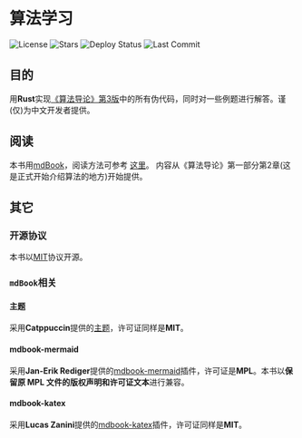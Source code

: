 # 算法学习
![License](https://img.shields.io/github/license/TickPoints/algorithm_learning)
![Stars](https://img.shields.io/badge/dynamic/json?colorA=0D1117&colorB=1F6FEB&label=Stars&query=$.stargazers_count&url=https://api.github.com/repos/TickPoints/algorithm_learning)
![Deploy Status](https://img.shields.io/github/deployments/tickpoints/algorithm_learning/github-pages?label=Deploy%20Status&colorA=1e1e3f&colorB=a162e8)
![Last Commit](https://img.shields.io/github/last-commit/TickPoints/algorithm_learning/main?label=Last%20Commit&colorA=1e1e3f&colorB=20c997)
## 目的
用**Rust**实现[《算法导论》第3版](https://github.com/0voice/expert_readed_books/blob/master/%E8%AE%A1%E7%AE%97%E6%9C%BA%E7%A7%91%E5%AD%A6/%E7%AE%97%E6%B3%95%E5%AF%BC%E8%AE%BA_%E5%8E%9F%E4%B9%A6%E7%AC%AC3%E7%89%88_CHS.pdf)中的所有伪代码，同时对一些例题进行解答。谨(仅)为中文开发者提供。
## 阅读
本书用[mdBook](https://rust-lang.github.io/mdBook)，阅读方法可参考 [这里](https://rust-lang.github.io/mdBook/guide/reading.html)。
内容从《算法导论》第一部分第2章(这是正式开始介绍算法的地方)开始提供。
## 其它
### 开源协议
本书以[MIT](https://choosealicense.com/licenses/mit/#)协议开源。
### `mdBook`相关
#### 主题
采用**Catppuccin**提供的[主题](https://github.com/catppuccin/mdBook)，许可证同样是**MIT**。
#### mdbook-mermaid
采用**Jan-Erik Rediger**提供的[mdbook-mermaid](https://github.com/badboy/mdbook-mermaid)插件，许可证是**MPL**。本书以**保留原 MPL 文件的版权声明和许可证文本**进行兼容。
#### mdbook-katex
采用**Lucas Zanini**提供的[mdbook-katex](https://github.com/lzanini/mdbook-katex)插件，许可证同样是**MIT**。
